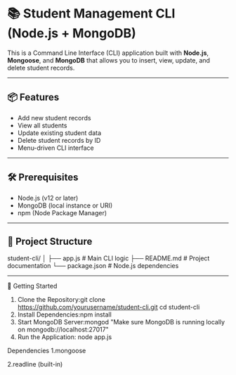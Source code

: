 # 📚 Student Management CLI (Node.js + MongoDB)

This is a Command Line Interface (CLI) application built with **Node.js**, **Mongoose**, and **MongoDB** that allows you to insert, view, update, and delete student records.

---

## 📦 Features

- Add new student records
- View all students
- Update existing student data
- Delete student records by ID
- Menu-driven CLI interface

---

## 🛠️ Prerequisites

- Node.js (v12 or later)
- MongoDB (local instance or URI)
- npm (Node Package Manager)

---

## 📁 Project Structure

student-cli/
│
├── app.js # Main CLI logic
├── README.md # Project documentation
└── package.json # Node.js dependencies

---

 🚀 Getting Started

1. Clone the Repository:git clone https://github.com/yourusername/student-cli.git
cd student-cli
2. Install Dependencies:npm install
3. Start MongoDB Server:mongod
"Make sure MongoDB is running locally on mongodb://localhost:27017"
5. Run the Application:   node app.js


Dependencies
1.mongoose

2.readline (built-in)

